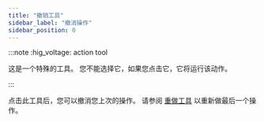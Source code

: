 ```yaml
---
title: "撤销工具"
sidebar_label: "撤消操作"
sidebar_position: 0
---
```


:::note :hig_voltage: action tool

这是一个特殊的工具。 您不能选择它，如果您点击它，它将运行该动作。

:::

点击此工具后，您可以撤消您上次的操作。 请参阅 [重做工具](redo) 以重新做最后一个操作。
